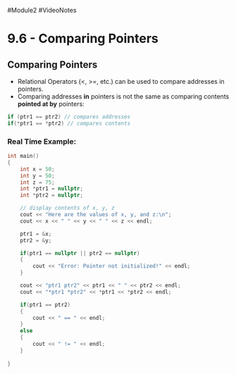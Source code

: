 #Module2 #VideoNotes
# 9.6 - Comparing Pointers
## Comparing Pointers
- Relational Operators (<, >=, etc.) can be used to compare addresses in pointers.
- Comparing addresses **in** pointers is not the same as comparing contents **pointed at by** pointers:
```c++
if (ptr1 == ptr2) // compares addresses
if(*ptr1 == *ptr2) // compares contents
```

### Real Time Example:
```c++
int main()
{
	int x = 50;
	int y = 50;
	int z = 75;
	int *ptr1 = nullptr;
	int *ptr2 = nullptr;

	// display contents of x, y, z
	cout << "Here are the values of x, y, and z:\n";
	cout << x << " " << y << " " << z << endl;

	ptr1 = &x;
	ptr2 = &y;

	if(ptr1 == nullptr || ptr2 == nullptr)
	{
		cout << "Error: Pointer not initialized!" << endl;
	}

	cout << "ptr1 ptr2" << ptr1 << " " << ptr2 << endl;
	cout << "*ptr1 *ptr2" << *ptr1 << *ptr2 << endl;

	if(ptr1 == ptr2)
	{
		cout << " == " << endl;
	}
	else
	{
		cout << " != " << endl;
	}
	
}
```
